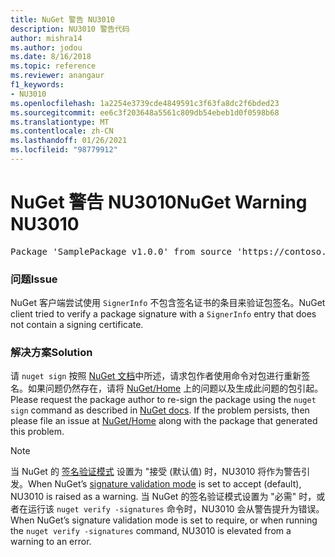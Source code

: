 ```yaml
---
title: NuGet 警告 NU3010
description: NU3010 警告代码
author: mishra14
ms.author: jodou
ms.date: 8/16/2018
ms.topic: reference
ms.reviewer: anangaur
f1_keywords:
- NU3010
ms.openlocfilehash: 1a2254e3739cde4849591c3f63fa8dc2f6bded23
ms.sourcegitcommit: ee6c3f203648a5561c809db54ebeb1d0f0598b68
ms.translationtype: MT
ms.contentlocale: zh-CN
ms.lasthandoff: 01/26/2021
ms.locfileid: "98779912"
---
```

# <a name="nuget-warning-nu3010"></a><span data-ttu-id="ce8ce-103">NuGet 警告 NU3010</span><span class="sxs-lookup"><span data-stu-id="ce8ce-103">NuGet Warning NU3010</span></span>

<pre>Package 'SamplePackage v1.0.0' from source 'https://contoso.com/index.json': The primary signature does not have a signing certificate.</pre>

### <a name="issue"></a><span data-ttu-id="ce8ce-104">问题</span><span class="sxs-lookup"><span data-stu-id="ce8ce-104">Issue</span></span>

<span data-ttu-id="ce8ce-105">NuGet 客户端尝试使用 `SignerInfo` 不包含签名证书的条目来验证包签名。</span><span class="sxs-lookup"><span data-stu-id="ce8ce-105">NuGet client tried to verify a package signature with a `SignerInfo` entry that does not contain a signing certificate.</span></span>


### <a name="solution"></a><span data-ttu-id="ce8ce-106">解决方案</span><span class="sxs-lookup"><span data-stu-id="ce8ce-106">Solution</span></span>

<span data-ttu-id="ce8ce-107">请 `nuget sign` 按照 [NuGet 文档](../../create-packages/sign-a-package.md)中所述，请求包作者使用命令对包进行重新签名。如果问题仍然存在，请将 [NuGet/Home](https://github.com/NuGet/Home/issues) 上的问题以及生成此问题的包引起。</span><span class="sxs-lookup"><span data-stu-id="ce8ce-107">Please request the package author to re-sign the package using the `nuget sign` command as described in [NuGet docs](../../create-packages/sign-a-package.md). If the problem persists, then please file an issue at [NuGet/Home](https://github.com/NuGet/Home/issues) along with the package that generated this problem.</span></span>


> [!Note]
> <span data-ttu-id="ce8ce-108">当 NuGet 的 [签名验证模式](../../consume-packages/installing-signed-packages.md#configure-package-signature-requirements) 设置为 "接受 (默认值) 时，NU3010 将作为警告引发。</span><span class="sxs-lookup"><span data-stu-id="ce8ce-108">When NuGet’s [signature validation mode](../../consume-packages/installing-signed-packages.md#configure-package-signature-requirements) is set to accept (default), NU3010 is raised as a warning.</span></span> <span data-ttu-id="ce8ce-109">当 NuGet 的签名验证模式设置为 "必需" 时，或者在运行该 `nuget verify -signatures` 命令时，NU3010 会从警告提升为错误。</span><span class="sxs-lookup"><span data-stu-id="ce8ce-109">When NuGet’s signature validation mode is set to require, or when running the `nuget verify -signatures` command, NU3010 is elevated from a warning to an error.</span></span> 
